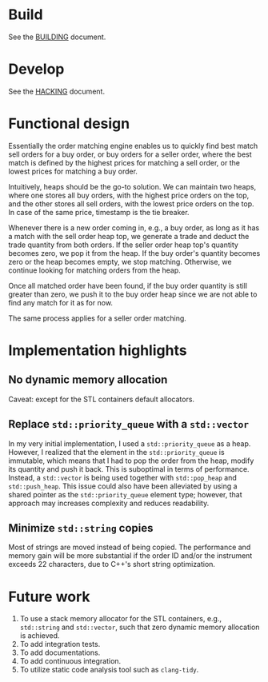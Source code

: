 # Build

See the [BUILDING](BUILDING.md) document.

# Develop

See the [HACKING](HACKING.md) document.

# Functional design
Essentially the order matching engine enables us to quickly find best match sell orders for a buy order, or buy orders for a seller order, where the best match is defined by the highest prices for matching a sell order, or the lowest prices for matching a buy order.

Intuitively, heaps should be the go-to solution. We can maintain two heaps, where one stores all buy orders, with the highest price orders on the top, and the other stores all sell orders, with the lowest price orders on the top. In case of the same price, timestamp is the tie breaker.

Whenever there is a new order coming in, e.g., a buy order, as long as it has a match with the sell order heap top, we generate a trade and deduct the trade quantity from both orders. If the seller order heap top's quantity becomes zero, we pop it from the heap. If the buy order's quantity becomes zero or the heap becomes empty, we stop matching. Otherwise, we continue looking for matching orders from the heap.

Once all matched order have been found, if the buy order quantity is still greater than zero, we push it to the buy order heap since we are not able to find any match for it as for now. 

The same process applies for a seller order matching.

# Implementation highlights
## No dynamic memory allocation
Caveat: except for the STL containers default allocators.
## Replace `std::priority_queue` with a `std::vector`
In my very initial implementation, I used a `std::priority_queue` as a heap. However, I realized that the element in the `std::priority_queue` is immutable, which means that I had to pop the order from the heap, modify its quantity and push it back. This is suboptimal in terms of performance. Instead, a `std::vector` is being used together with `std::pop_heap` and `std::push_heap`. This issue could also have been alleviated by using a shared pointer as the `std::priority_queue` element type; however, that approach may increases complexity and reduces readability.
## Minimize `std::string` copies
Most of strings are moved instead of being copied. The performance and memory gain will be more substantial if the order ID and/or the instrument exceeds 22 characters, due to C++'s short string optimization.

# Future work
1. To use a stack memory allocator for the STL containers, e.g., `std::string` and `std::vector`, such that zero dynamic memory allocation is achieved.
1. To add integration tests.
1. To add documentations.
1. To add continuous integration.
1. To utilize static code analysis tool such as `clang-tidy`.
